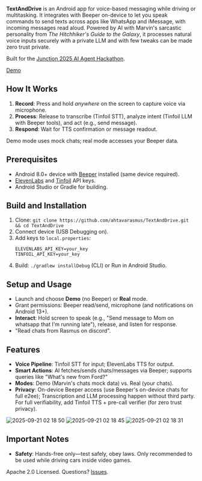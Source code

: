 **TextAndDrive** is an Android app for voice-based messaging while driving or multitasking. It integrates with Beeper on-device to let you speak commands to send texts across apps like WhatsApp and iMessage, with incoming messages read aloud. Powered by AI with Marvin's sarcastic personality from *The Hitchhiker's Guide to the Galaxy*, it processes natural voice inputs securely with a private LLM and with few tweaks can be made zero trust private.

Built for the [Junction 2025 AI Agent Hackathon](https://www.hackjunction.com/).

[Demo](https://github.com/user-attachments/assets/abe3a478-5003-44e1-b315-fd72aed0bb1b)

## How It Works
1. **Record**: Press and hold *anywhere* on the screen to capture voice via microphone.
2. **Process**: Release to transcribe (Tinfoil STT), analyze intent (Tinfoil LLM with Beeper tools), and act (e.g., send message).
3. **Respond**: Wait for TTS confirmation or message readout.

Demo mode uses mock chats; real mode accesses your Beeper data.

## Prerequisites
- Android 8.0+ device with [Beeper](https://www.beeper.com/) installed (same device required).
- [ElevenLabs](https://elevenlabs.io/) and [Tinfoil](https://tinfoil.sh/) API keys.
- Android Studio or Gradle for building.

## Build and Installation
1. Clone: `git clone https://github.com/ahtavarasmus/TextAndDrive.git && cd TextAndDrive`
2. Connect device (USB Debugging on).
3. Add keys to `local.properties`:
   ```
   ELEVENLABS_API_KEY=your_key
   TINFOIL_API_KEY=your_key
   ```
4. Build: `./gradlew installDebug` (CLI) or Run in Android Studio.

## Setup and Usage
- Launch and choose **Demo** (no Beeper) or **Real** mode.
- Grant permissions: Beeper read/send, microphone (and notifications on Android 13+).
- **Interact**: Hold screen to speak (e.g., "Send message to Mom on whatsapp that I'm running late"), release, and listen for response.
- "Read chats from Rasmus on discord".

## Features
- **Voice Pipeline**: Tinfoil STT for input; ElevenLabs TTS for output.
- **Smart Actions**: AI fetches/sends chats/messages via Beeper; supports queries like "What's new from Ford?"
- **Modes**: Demo (Marvin's chats mock data) vs. Real (your chats).
- **Privacy**: On-device Beeper access (use Beeper's on-device chats for full e2ee); Transcription and LLM processing happen without third party. For full verifiability, add Tinfoil TTS + pre-call verifier (for zero trust privacy).

![2025-09-21 02 18 50](https://github.com/user-attachments/assets/7757eb51-d560-4107-a5d7-dbd31f4259cd)
![2025-09-21 02 18 45](https://github.com/user-attachments/assets/f01154b3-269a-48b3-9d7a-7c97b5189752)
![2025-09-21 02 18 31](https://github.com/user-attachments/assets/12f6e774-dcc2-42a2-b4db-1c3e6d644492)


## Important Notes
- **Safety**: Hands-free only—test safely, obey laws. Only recommended to be used while driving cars inside video games.

Apache 2.0 Licensed. Questions? [Issues](https://github.com/ahtavarasmus/TextAndDrive/issues).
